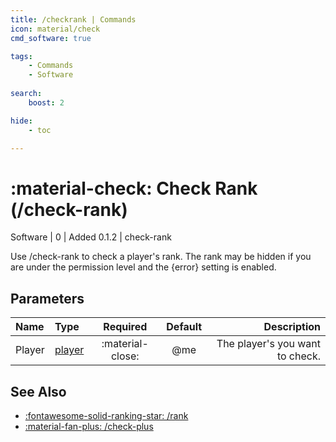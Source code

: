 ```yaml
---
title: /checkrank | Commands
icon: material/check
cmd_software: true

tags:
    - Commands
    - Software
    
search:
    boost: 2

hide:
    - toc

---
```

# <p style="color: var(--md-default-fg-color); display: inline;">:material-check: Check Rank</p> (/check-rank)
<div style="display:inline;">
<p style="color: var(--destrix-docs--commandcat-software); display: inline;">Software</p> | <p style="color: var(--md-default-fg-color--light); display: inline;">0</p> | <p style="color: var(--md-default-fg-color--light); display: inline;"> Added 0.1.2</p> | check-rank
</div>

Use /check-rank to check a player's rank. The rank may be hidden if you are under the permission level and the {error} setting is enabled.

## Parameters

| Name   | Type   | Required         | Default | Description                            |
|:--------|:--------|:------------------:|:---------:|----------------------------------------:|
| Player | [player](../parameters.md#player) | :material-close: | @me     | The player's you want to check. |

## See Also
* [:fontawesome-solid-ranking-star: /rank](./rank.md)
* [:material-fan-plus: /check-plus](./checkplus.md)